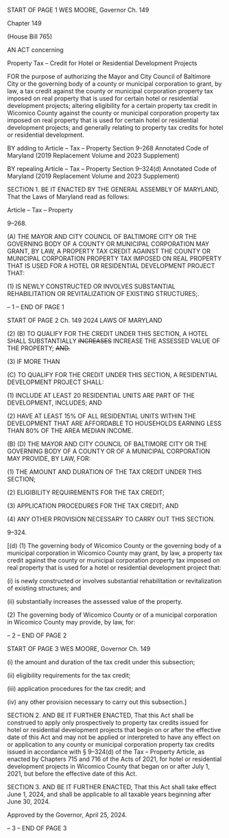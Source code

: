 START OF PAGE 1
WES MOORE, Governor Ch. 149

Chapter 149

(House Bill 765)

AN ACT concerning

Property Tax – Credit for Hotel or Residential Development Projects

FOR the purpose of authorizing the Mayor and City Council of Baltimore City or the
governing body of a county or municipal corporation to grant, by law, a tax credit
against the county or municipal corporation property tax imposed on real property
that is used for certain hotel or residential development projects; altering eligibility
for a certain property tax credit in Wicomico County against the county or municipal
corporation property tax imposed on real property that is used for certain hotel or
residential development projects; and generally relating to property tax credits for
hotel or residential development.

BY adding to
Article – Tax – Property
Section 9–268
Annotated Code of Maryland
(2019 Replacement Volume and 2023 Supplement)

BY repealing
Article – Tax – Property
Section 9–324(d)
Annotated Code of Maryland
(2019 Replacement Volume and 2023 Supplement)

SECTION 1. BE IT ENACTED BY THE GENERAL ASSEMBLY OF MARYLAND,
That the Laws of Maryland read as follows:

Article – Tax – Property

9–268.

(A) THE MAYOR AND CITY COUNCIL OF BALTIMORE CITY OR THE
GOVERNING BODY OF A COUNTY OR MUNICIPAL CORPORATION MAY GRANT, BY LAW,
A PROPERTY TAX CREDIT AGAINST THE COUNTY OR MUNICIPAL CORPORATION
PROPERTY TAX IMPOSED ON REAL PROPERTY THAT IS USED FOR A HOTEL OR
RESIDENTIAL DEVELOPMENT PROJECT THAT:

(1) IS NEWLY CONSTRUCTED OR INVOLVES SUBSTANTIAL
REHABILITATION OR REVITALIZATION OF EXISTING STRUCTURES;.

– 1 –
END OF PAGE 1

START OF PAGE 2
Ch. 149 2024 LAWS OF MARYLAND

(2) (B) TO QUALIFY FOR THE CREDIT UNDER THIS SECTION, A
HOTEL SHALL SUBSTANTIALLY ~~INCREASES~~ INCREASE THE ASSESSED VALUE OF THE
PROPERTY; ~~AND.~~

(3) IF MORE THAN

(C) TO QUALIFY FOR THE CREDIT UNDER THIS SECTION, A RESIDENTIAL
DEVELOPMENT PROJECT SHALL:

(1) INCLUDE AT LEAST 20 RESIDENTIAL UNITS ARE PART OF THE
DEVELOPMENT, INCLUDES; AND

(2) HAVE AT LEAST 15% OF ALL RESIDENTIAL UNITS WITHIN THE
DEVELOPMENT THAT ARE AFFORDABLE TO HOUSEHOLDS EARNING LESS THAN 80%
OF THE AREA MEDIAN INCOME.

(B) (D) THE MAYOR AND CITY COUNCIL OF BALTIMORE CITY OR THE
GOVERNING BODY OF A COUNTY OR OF A MUNICIPAL CORPORATION MAY PROVIDE,
BY LAW, FOR:

(1) THE AMOUNT AND DURATION OF THE TAX CREDIT UNDER THIS
SECTION;

(2) ELIGIBILITY REQUIREMENTS FOR THE TAX CREDIT;

(3) APPLICATION PROCEDURES FOR THE TAX CREDIT; AND

(4) ANY OTHER PROVISION NECESSARY TO CARRY OUT THIS SECTION.

9–324.

[(d) (1) The governing body of Wicomico County or the governing body of a
municipal corporation in Wicomico County may grant, by law, a property tax credit against
the county or municipal corporation property tax imposed on real property that is used for
a hotel or residential development project that:

(i) is newly constructed or involves substantial rehabilitation or
revitalization of existing structures; and

(ii) substantially increases the assessed value of the property.

(2) The governing body of Wicomico County or of a municipal corporation
in Wicomico County may provide, by law, for:

– 2 –
END OF PAGE 2

START OF PAGE 3
WES MOORE, Governor Ch. 149

(i) the amount and duration of the tax credit under this subsection;

(ii) eligibility requirements for the tax credit;

(iii) application procedures for the tax credit; and

(iv) any other provision necessary to carry out this subsection.]

SECTION 2. AND BE IT FURTHER ENACTED, That this Act shall be construed to
apply only prospectively to property tax credits issued for hotel or residential development
projects that begin on or after the effective date of this Act and may not be applied or
interpreted to have any effect on or application to any county or municipal corporation
property tax credits issued in accordance with § 9–324(d) of the Tax – Property Article, as
enacted by Chapters 715 and 716 of the Acts of 2021, for hotel or residential development
projects in Wicomico County that began on or after July 1, 2021, but before the effective
date of this Act.

SECTION 3. AND BE IT FURTHER ENACTED, That this Act shall take effect June
1, 2024, and shall be applicable to all taxable years beginning after June 30, 2024.

Approved by the Governor, April 25, 2024.

– 3 –
END OF PAGE 3
